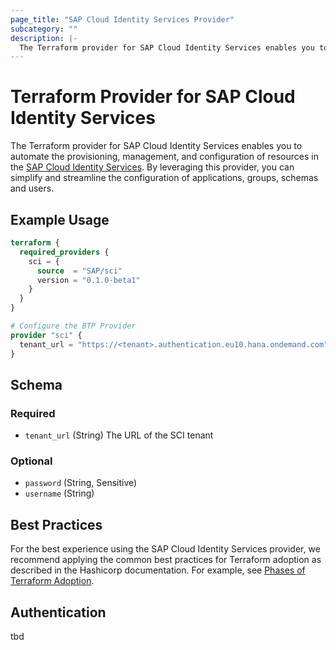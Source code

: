 ```yaml
---
page_title: "SAP Cloud Identity Services Provider"
subcategory: ""
description: |-
  The Terraform provider for SAP Cloud Identity Services enables you to automate the provisioning, management, and configuration of resources in the SAP Cloud Identity Services https://help.sap.com/docs/cloud-identity-services. By leveraging this provider, you can simplify and streamline the configuration of applications, groups, schemas and users.
---
```

# Terraform Provider for SAP Cloud Identity Services

The Terraform provider for SAP Cloud Identity Services enables you to automate the provisioning, management, and configuration of resources in the [SAP Cloud Identity Services](https://help.sap.com/docs/cloud-identity-services). By leveraging this provider, you can simplify and streamline the configuration of applications, groups, schemas and users.

## Example Usage

```terraform
terraform {
  required_providers {
    sci = {
      source  = "SAP/sci"
      version = "0.1.0-beta1"
    }
  }
}

# Configure the BTP Provider
provider "sci" {
  tenant_url = "https://<tenant>.authentication.eu10.hana.ondemand.com"
}
```

<!-- schema generated by tfplugindocs -->
## Schema

### Required

- `tenant_url` (String) The URL of the SCI tenant

### Optional

- `password` (String, Sensitive)
- `username` (String)

## Best Practices

For the best experience using the SAP Cloud Identity Services provider, we recommend applying the common best practices for Terraform adoption as described in the Hashicorp documentation. For example, see [Phases of Terraform Adoption](https://developer.hashicorp.com/well-architected-framework/operational-excellence/operational-excellence-terraform-maturity).

## Authentication

tbd
